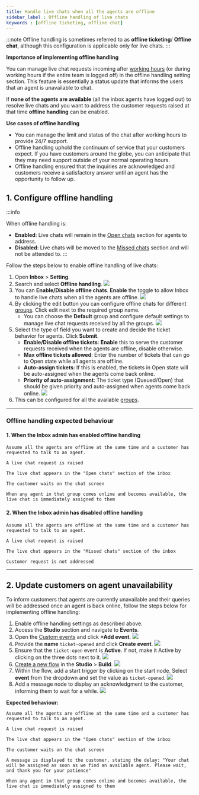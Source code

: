 ```yaml
---
title: Handle live chats when all the agents are offline
sidebar_label : Offline handling of live chats
keywords : [offline ticketing, offline chat]
---
```


:::note
Offline handling is sometimes referred to as **offline ticketing**/ **Offline chat**, although this configuration is applicable only for live chats. 
:::

**Importance of implementing offline handling**

You can manage live chat requests incoming after [working hours](https://docs.yellow.ai/docs/platform_concepts/inbox/inbox-settings/team/chat_working_hours) (or during working hours if the entire team is logged off) in the offline handling setting section. This feature is essentially a status update that informs the users that an agent is unavailable to chat. 

If **none of the agents are available** (all the inbox agents have logged out) to resolve live chats and you want to address the customer requests raised at that time **offline handling** can be enabled. 


**Use cases of offline handling** 

- You can manage the limit and status of the chat after working hours to provide 24/7 support.
- Offline handling uphold the continuum of service that your customers expect. If you have customers around the globe, you can anticipate that they may need support outside of your normal operating hours. 
- Offline handling ensured that the inquiries are acknowledged and customers receive a satisfactory answer until an agent has the opportunity to follow up.



## 1. Configure offline handling 

:::info

When offline handling is:
- **Enabled**: Live chats will remain in the [Open chats](https://docs.yellow.ai/docs/platform_concepts/inbox/chats/getstartedwithlivechat#14-open-chats) section for agents to address.
- **Disabled**: Live chats will be moved to the  [Missed chats](https://docs.yellow.ai/docs/platform_concepts/inbox/chats/getstartedwithlivechat#16-missed-chats) section and will not be attended to.
:::

Follow the steps below to enable offline handling of live chats: 

1. Open **Inbox** > **Setting**. 
2. Search and select **Offline handling**. 
    ![](https://i.imgur.com/7LPvaD4.jpg)
3. You can **Enable/Disable offline chats**. **Enable** the toggle to allow Inbox to handle live chats when all the agents are offline. 
    ![](https://i.imgur.com/AbEmZ4V.png)
4. By clicking the edit button you can configure offline chats for different [groups](https://docs.yellow.ai/docs/platform_concepts/inbox/inbox-settings/team/groups). Click edit next to the required group name. 
    - You can choose the **Default** group and configure default settings to manage live chat requests received by all the groups.
    ![](https://i.imgur.com/70A4ZQQ.png)
5. Select the type of field you want to create and decide the ticket behavior for agents. Click **Submit**.
    - **Enable/Disable offline tickets**: **Enable** this to serve the customer requests received when the agents are offline, disable otherwise. 
    - **Max offline tickets allowed**: Enter the number of tickets that can go to Open state while all agents are offline.
    - **Auto-assign tickets**: If this is enabled, the tickets in Open state will be auto-assigned when the agents come back online.
    - **Priority of auto-assignment**: The ticket type (Queued/Open) that should be given priority and auto-assigned when agents come back online. 
    ![](https://i.imgur.com/YD24jSA.png)
6. This can be configured for all the available [groups](https://docs.yellow.ai/docs/platform_concepts/inbox/inbox-settings/team/groups). 


---------

### Offline handling expected behaviour


#### 1. When the Inbox admin has enabled offline handling

`Assume all the agents are offline at the same time and a customer has requested to talk to an agent.`

`A live chat request is raised`

`The live chat appears in the "Open chats" section of the inbox`

`The customer waits on the chat screen`

`When any agent in that group comes online and becomes available, the live chat is immediately assigned to them`

#### 2. When the Inbox admin has disabled offline handling

`Assume all the agents are offline at the same time and a customer has requested to talk to an agent.`

`A live chat request is raised`

`The live chat appears in the "Missed chats" section of the inbox`

`Customer request is not addressed`

---------

## 2. Update customers on agent unavailability 

To inform customers that agents are currently unavailable and their queries will be addressed once an agent is back online, follow the steps below for implementing offline handling:

1. Enable offline handling settings as described above.
2. Access the **Studio** section and navigate to **Events**.
3. Open the [Custom events](https://docs.yellow.ai/docs/platform_concepts/studio/events/event-hub) and click **+Add event**.
    ![](https://hackmd.io/_uploads/HkG89gJP2.png)
4. Provide the **name** `ticket-opened` and click **Create event**. 
    ![](https://hackmd.io/_uploads/B1cqqgkDh.png)
5. Ensure that the `ticket-open` event is **Active**. If not, make it Active by clicking on the three dots next to it.
    ![](https://hackmd.io/_uploads/B18Zjx1D2.png)
6. [Create a new flow](https://docs.yellow.ai/docs/platform_concepts/studio/build/Flows/journeys) in the **Studio** > **Build**. 
    ![](https://hackmd.io/_uploads/B1rOixkD2.png)
7. Within the flow, add a start trigger by clicking on the start node. Select **event** from the dropdown and set the value as `ticket-opened`.
    ![](https://hackmd.io/_uploads/ryKShx1wh.png)
8. Add a message node to display an acknowledgment to the customer, informing them to wait for a while.
    ![](https://hackmd.io/_uploads/BkgF2eJw2.png)

**Expected behaviour:** 

`Assume all the agents are offline at the same time and a customer has requested to talk to an agent.`

`A live chat request is raised`

`The live chat appears in the "Open chats" section of the inbox`

`The customer waits on the chat screen`

`A message is displayed to the customer, stating the delay: "Your chat will be assigned as soon as we find an available agent. Please wait, and thank you for your patience"`

`When any agent in that group comes online and becomes available, the live chat is immediately assigned to them`
